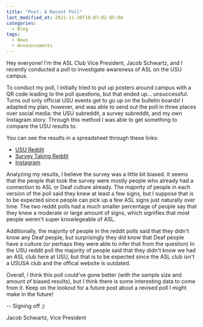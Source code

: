 ```yaml
---
title: "Post: A Recent Poll"
last_modified_at: 2021-11-30T18:07:02-05:00
categories:
  - Blog
tags:
  - News
  - Announcements
---
```

Hey everyone!
I'm the ASL Club Vice President, Jacob Schwartz, and I recently conducted a poll to investigate awareness of ASL on the USU campus.

To conduct my poll, I initially tried to put up posters around campus with a QR code leading to the poll questions, but that ended up... unsuccessful. Turns out only official USU events get to go up on the bulletin boards!
I adapted my plan, however, and was able to send out the poll in three places over social media: the USU subreddit, a survey subreddit, and my own Instagram story.
Through this method I was able to get something to compare the USU results to.

You can see the results in a spreadsheet through these links:
* [USU Reddit](https://docs.google.com/spreadsheets/d/1d4jbxXYkqkgNbxNelpL5EOmeSIyf_jG0RKIiGEly-cA/edit?usp=sharing)
* [Survey Taking Reddit](https://docs.google.com/spreadsheets/d/1yBTQsCkQdKaHUKJ2-Uk2dKr05VnrC18CDQ_kbT4Pxog/edit?usp=sharing)
* [Instagram](https://docs.google.com/spreadsheets/d/1vB0XoHEw_ZT2Nn-aRuaXLlOhNujCKrorxqdi4fcmyiU/edit?usp=sharing)

Analyzing my results, I believe the survey was a little bit biased. It seems that the people that took the survey were mostly people who already had a connection to ASL or Deaf culture already.
The majority of people in each version of the poll said they knew at least a few signs, but I suppose that is to be expected since people can pick up a few ASL signs just naturally over time.
The two reddit polls had a much smaller percentage of people say that they knew a moderate or large amount of signs, which signifies that most people weren't super knowlegeable of ASL.

Additionally, the majority of people in the reddit polls said that they didn't know any Deaf people, but surprisingly they did know that Deaf people have a culture (or perhaps they were able to infer that from the question)
In the USU reddit poll the majority of people said that they didn't know we had an ASL club here at USU, but that is to be expected since the ASL club isn't a USUSA club and the offical website is outdated.

Overall, I think this poll could've gone better (with the sample size and amount of biased results), but I think there is some interesting data to come from it.
Keep on the lookout for a future post about a revised poll I might make in the future!

  -- Signing off ;) 
  
   Jacob Schwartz, Vice President
